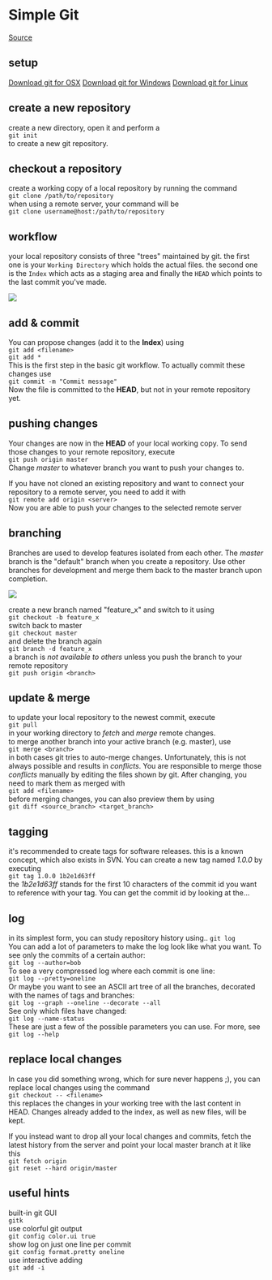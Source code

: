 # Simple Git

[Source](https://rogerdudler.github.io/git-guide/)

## setup

[Download git for OSX](http://git-scm.com/download/mac)
[Download git for Windows](http://msysgit.github.io/)
[Download git for Linux](http://git-scm.com/book/en/Getting-Started-Installing-Git)

## create a new repository

create a new directory, open it and perform a   
`git init`  
to create a new git repository. 

## checkout a repository

create a working copy of a local repository by running the command  
`git clone /path/to/repository`  
when using a remote server, your command will be  
`git clone username@host:/path/to/repository`

## workflow

your local repository consists of three "trees" maintained by git. the first one is your `Working Directory` which holds the actual files. the second one is the `Index` which acts as a staging area and finally the `HEAD` which points to the last commit you've made. 

![](https://rogerdudler.github.io/git-guide/img/trees.png)

## add & commit

You can propose changes (add it to the **Index**) using  
`git add <filename>`  
`git add *`  
This is the first step in the basic git workflow. To actually commit these changes use  
`git commit -m "Commit message"`  
Now the file is committed to the **HEAD**, but not in your remote repository yet. 

## pushing changes

Your changes are now in the **HEAD** of your local working copy. To send those changes to your remote repository, execute   
`git push origin master`  
Change _master_ to whatever branch you want to push your changes to.   
  
If you have not cloned an existing repository and want to connect your repository to a remote server, you need to add it with  
`git remote add origin <server>`  
Now you are able to push your changes to the selected remote server  


## branching

Branches are used to develop features isolated from each other. The _master_ branch is the "default" branch when you create a repository. Use other branches for development and merge them back to the master branch upon completion. 

![](https://rogerdudler.github.io/git-guide/img/branches.png)

create a new branch named "feature_x" and switch to it using  
`git checkout -b feature_x`  
switch back to master  
`git checkout master`  
and delete the branch again  
`git branch -d feature_x`  
a branch is _not available to others_ unless you push the branch to your remote repository  
`git push origin <branch>`

## update & merge

to update your local repository to the newest commit, execute   
`git pull`  
in your working directory to _fetch_ and _merge_ remote changes.  
to merge another branch into your active branch (e.g. master), use  
`git merge <branch>`  
in both cases git tries to auto-merge changes. Unfortunately, this is not always possible and results in _conflicts_. You are responsible to merge those _conflicts_ manually by editing the files shown by git. After changing, you need to mark them as merged with  
`git add <filename>`  
before merging changes, you can also preview them by using  
`git diff <source_branch> <target_branch>`

## tagging

it's recommended to create tags for software releases. this is a known concept, which also exists in SVN. You can create a new tag named _1.0.0_ by executing  
`git tag 1.0.0 1b2e1d63ff`  
the _1b2e1d63ff_ stands for the first 10 characters of the commit id you want to reference with your tag. You can get the commit id by looking at the...   


## log

in its simplest form, you can study repository history using.. `git log`  
You can add a lot of parameters to make the log look like what you want. To see only the commits of a certain author:  
`git log --author=bob`  
To see a very compressed log where each commit is one line:  
`git log --pretty=oneline`  
Or maybe you want to see an ASCII art tree of all the branches, decorated with the names of tags and branches:   
`git log --graph --oneline --decorate --all`  
See only which files have changed:   
`git log --name-status`  
These are just a few of the possible parameters you can use. For more, see `git log --help`  


## replace local changes

In case you did something wrong, which for sure never happens ;), you can replace local changes using the command  
`git checkout -- <filename>`  
this replaces the changes in your working tree with the last content in HEAD. Changes already added to the index, as well as new files, will be kept. 

If you instead want to drop all your local changes and commits, fetch the latest history from the server and point your local master branch at it like this  
`git fetch origin`  
`git reset --hard origin/master`

## useful hints

built-in git GUI  
`gitk`  
use colorful git output  
`git config color.ui true`  
show log on just one line per commit  
`git config format.pretty oneline`  
use interactive adding  
`git add -i`
